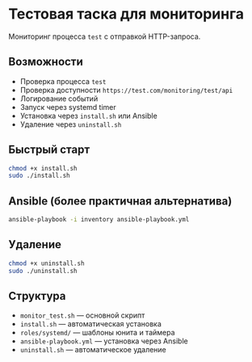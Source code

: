 # Тестовая таска для мониторинга 

Мониторинг процесса `test` с отправкой HTTP-запроса.

## Возможности
- Проверка процесса `test`
- Проверка доступности `https://test.com/monitoring/test/api`
- Логирование событий
- Запуск через systemd timer
- Установка через `install.sh` или Ansible
- Удаление через `uninstall.sh`

## Быстрый старт

```bash
chmod +x install.sh
sudo ./install.sh
```

## Ansible (более практичная альтернатива)
```bash
ansible-playbook -i inventory ansible-playbook.yml
```

## Удаление

```bash
chmod +x uninstall.sh
sudo ./uninstall.sh
```

## Структура
- `monitor_test.sh` — основной скрипт
- `install.sh` — автоматическая установка
- `roles/systemd/` — шаблоны юнита и таймера
- `ansible-playbook.yml` — установка через Ansible
- `uninstall.sh` — автоматическое удаление
